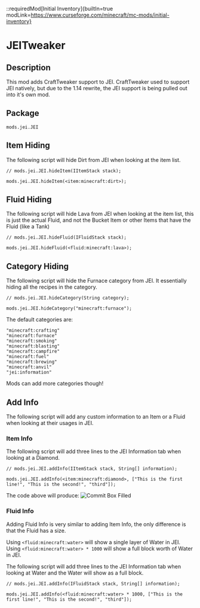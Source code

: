 ::requiredMod[Initial Inventory]{builtIn=true modLink=https://www.curseforge.com/minecraft/mc-mods/initial-inventory}

# JEITweaker

## Description

This mod adds CraftTweaker support to JEI.
CraftTweaker used to support JEI natively, but due to the 1.14 rewrite, the JEI support is being pulled out into it's own mod.


## Package
`mods.jei.JEI`

## Item Hiding

The following script will hide Dirt from JEI when looking at the item list.

```zenscript
// mods.jei.JEI.hideItem(IItemStack stack);

mods.jei.JEI.hideItem(<item:minecraft:dirt>);
```

## Fluid Hiding

The following script will hide Lava from JEI when looking at the item list, this is just the actual Fluid, and not the Bucket Item or other Items that have the Fluid (like a Tank)

```zenscript
// mods.jei.JEI.hideFluid(IFluidStack stack);

mods.jei.JEI.hideFluid(<fluid:minecraft:lava>);
```

## Category Hiding

The following script will hide the Furnace category from JEI. It essentially hiding all the recipes in the category.

```zenscript
// mods.jei.JEI.hideCategory(String category);

mods.jei.JEI.hideCategory("minecraft:furnace");
```

The default categories are:
```zenscript
"minecraft:crafting"
"minecraft:furnace"
"minecraft:smoking"
"minecraft:blasting"
"minecraft:campfire"
"minecraft:fuel"
"minecraft:brewing"
"minecraft:anvil"
"jei:information"
```

Mods can add more categories though!

## Add Info

The following script will add any custom information to an Item or a Fluid when looking at their usages in JEI.

### Item Info

The following script will add three lines to the JEI Information tab when looking at a Diamond.

```zenscript
// mods.jei.JEI.addInfo(IItemStack stack, String[] information);

mods.jei.JEI.addInfo(<item:minecraft:diamond>, ["This is the first line!", "This is the second!", "third"]);
```


The code above will produce:
![Commit Box Filled](https://blamejared.com/docsImages/JEITweakerAddInfo.png)


### Fluid Info

Adding Fluid Info is very similar to adding Item Info, the only difference is that the Fluid has a size.

Using `<fluid:minecraft:water>` will show a single layer of Water in JEI.
Using `<fluid:minecraft:water> * 1000` will show a full block worth of Water in JEI.

The following script will add three lines to the JEI Information tab when looking at Water and the Water will show as a full block.

```zenscript
// mods.jei.JEI.addInfo(IFluidStack stack, String[] information);

mods.jei.JEI.addInfo(<fluid:minecraft:water> * 1000, ["This is the first line!", "This is the second!", "third"]);
```



